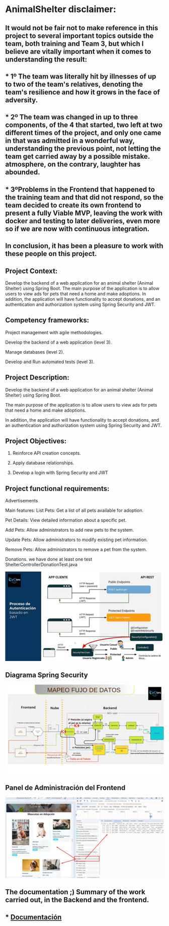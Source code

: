 # AnimalShelter disclaimer:

## It would not be fair not to make reference in this project to several important topics outside the team, both training and Team 3, but which I believe are vitally important when it comes to understanding the result:

## * 1º The team was literally hit by illnesses of up to two of the team's relatives, denoting the team's resilience and how it grows in the face of adversity.
## * 2º The team was changed in up to three components, of the 4 that started, two left at two different times of the project, and only one came in that was admitted in a wonderful way, understanding the previous point, not letting the team get carried away by a possible mistake. atmosphere, on the contrary, laughter has abounded.
## * 3ºProblems in the Frontend that happened to the training team and that did not respond, so the team decided to create its own frontend to present a fully Viable MVP, leaving the work with docker and testing to later deliveries, even more so if we are now with continuous integration.

## In conclusion, it has been a pleasure to work with these people on this project.

## Project Context: 

Develop the backend of a web application for an animal shelter (Animal Shelter) using Spring Boot. 
The main purpose of the application is to allow users to view ads for pets that need a home and make adoptions.
In addition, the application will have functionality to accept donations, and an authentication and authorization system using Spring Security and JWT.


## Competency frameworks:
Project management with agile methodologies.

Develop the backend of a web application (level 3).

Manage databases (level 2).

Develop and Run automated tests (level 3).


## Project Description: 

Develop the backend of a web application for an animal shelter (Animal Shelter) using Spring Boot. 

The main purpose of the application is to allow users to view ads for pets that need a home and make adoptions. 

In addition, the application will have functionality to accept donations, and an authentication and authorization system using Spring Security and JWT.


## Project Objectives:

1. Reinforce API creation concepts.

2. Apply database relationships.

3. Develop a login with Spring Security and JWT

## Project functional requirements:
Advertisements

Main features:
List Pets: Get a list of all pets available for adoption.

Pet Details: View detailed information about a specific pet.

Add Pets: Allow administrators to add new pets to the system.

Update Pets: Allow administrators to modify existing pet information.

Remove Pets: Allow administrators to remove a pet from the system.

Donations.
we have done at least one test ShelterControllerDonationTest.java

![KEY POINTS](https://github.com/IsabelGV1985/AnimalShelter/blob/main/10.jpg)
## Diagrama Spring Security
![KEY POINTS](https://github.com/IsabelGV1985/AnimalShelter/blob/main/11.jpg)


## Panel de Administración del Frontend
![KEY POINTS](https://github.com/IsabelGV1985/AnimalShelter/blob/main/12.jpg)
## The documentation ;) Summary of the work carried out, in the Backend and the frontend.
## * [Documentación](https://www.canva.com/design/DAGPCTrZu7E/k1Q57W3Ly6OPjzhIyYFF_Q/view?utm_content=DAGPCTrZu7E&utm_campaign=designshare&utm_medium=link&utm_source=editor)
